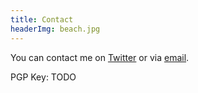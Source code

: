 ```yaml
---
title: Contact
headerImg: beach.jpg
---
```


You can contact me on [Twitter](https://www.twitter.com/jbddc) or via [email](mailto:jbernardoddc@gmail.com).

PGP Key: TODO
